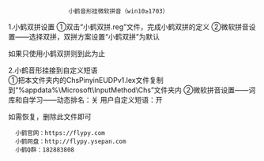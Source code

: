                      小鹤音形挂微软拼音（win10≥1703）


1.小鹤双拼设置
①双击“小鹤双拼.reg”文件，完成小鹤双拼的定义
②微软拼音设置——选择双拼，双拼方案设置“小鹤双拼”为默认

 如果只使用小鹤双拼则到此为止

2.小鹤音形挂接到自定义短语                  
①把本文件夹内的ChsPinyinEUDPv1.lex文件复制到“%appdata%\Microsoft\InputMethod\Chs”文件夹内
②微软拼音设置——词库和自学习——动态排名：关
                                  用户自定义短语：开

如需恢复，删除此文件即可




      小鹤官网：https://flypy.com
      小鹤网盘：http://flypy.ysepan.com
      小鹤Q群：182883808






